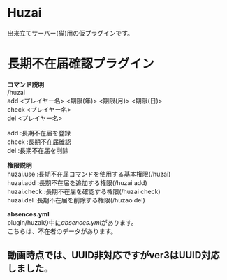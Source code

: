 # Huzai
出来立てサーバー(猫)用の仮プラグインです。  

# 長期不在届確認プラグイン  
**コマンド説明**  
/huzai  
  add    <プレイヤー名> <期限(年)> <期限(月)> <期限(日)>  
  check  <プレイヤー名>  
  del    <プレイヤー名>  
  
add    :長期不在届を登録  
check  :長期不在届確認  
del    :長期不在届を削除  
  
**権限説明**  
huzai.use    :長期不在届コマンドを使用する基本権限(/huzai)  
huzai.add    :長期不在届を追加する権限(/huzai add)  
huzai.check  :長期不在届を確認する権限(/huzai check)  
huzai.del    :長期不在届を削除する権限(/huzao del)  

**absences.yml**  
plugin/huzaiの中に*absences.yml*があります。  
こちらは、不在者のデータがあります。  
## 動画時点では、UUID非対応ですがver3はUUID対応しました。
